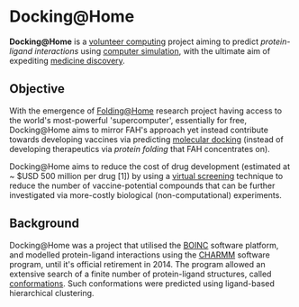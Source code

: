 # Docking@Home
**Docking@Home** is a [volunteer computing](https://en.wikipedia.org/wiki/Volunteer_computing) project aiming to predict _protein-ligand interactions_ using [computer simulation](https://en.wikipedia.org/wiki/Computer_simulation), with the ultimate aim of expediting [medicine discovery](https://en.wikipedia.org/wiki/Drug_discovery).

## Objective
With the emergence of [Folding@Home](https://en.wikipedia.org/wiki/Folding@home) research project having access to the world's most-powerful 'supercomputer', essentially for free, Docking@Home aims to mirror FAH's approach yet instead contribute towards developing vaccines via predicting [molecular docking]( https://en.wikipedia.org/wiki/Docking_(molecular)) (instead of developing therapeutics via _protein folding_ that FAH concentrates on). 

Docking@Home aims to reduce the cost of drug development (estimated at ~ $USD 500 million per drug [1]) by using a [virtual screening](https://en.wikipedia.org/wiki/Virtual_screening) technique to reduce the number of vaccine-potential compounds that can be further investigated via more-costly biological (non-computational) experiments.

## Background
Docking@Home was a project that utilised the [BOINC](https://en.wikipedia.org/wiki/Berkeley_Open_Infrastructure_for_Network_Computing) software platform, and modelled protein-ligand interactions using the [CHARMM](https://en.wikipedia.org/wiki/CHARMM) software program, until it's official retirement in 2014. The program allowed an extensive search of a finite number of protein-ligand structures, called [conformations](https://en.wikipedia.org/wiki/Protein_structure). Such conformations were predicted using ligand-based hierarchical clustering. 
